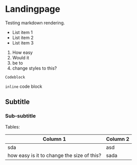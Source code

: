 # Landingpage

Testing markdown rendering.

- List item 1
- List item 2
- List item 3

1. How easy
2. Would it
3. be to
4. change styles to this?

```
Codeblock
```

`inline` code block

## Subtitle

### Sub-subtitle

Tables:

| Column 1                                   | Column 2 |
| ------------------------------------------ | -------- |
| sda                                        | asd      |
| how easy is it to change the size of this? | sada     |
